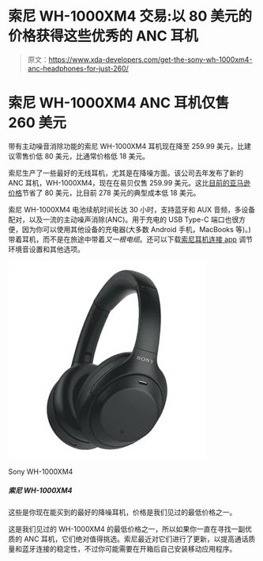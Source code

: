 # 索尼 WH-1000XM4 交易:以 80 美元的价格获得这些优秀的 ANC 耳机

> 原文：<https://www.xda-developers.com/get-the-sony-wh-1000xm4-anc-headphones-for-just-260/>

# 索尼 WH-1000XM4 ANC 耳机仅售 260 美元

带有主动噪音消除功能的索尼 WH-1000XM4 耳机现在降至 259.99 美元，比建议零售价低 80 美元，比通常价格低 18 美元。

索尼生产了一些最好的无线耳机，尤其是在降噪方面。该公司去年发布了新的 ANC 耳机，WH-1000XM4，现在在易贝仅售 259.99 美元。这比[目前的亚马逊价格](https://www.amazon.com/Sony-WH-1000XM4-Canceling-Headphones-phone-call/dp/B0863TXGM3?tag=xda-5odned4-20&ascsubtag=UUxdaUeUpU2133&asc_refurl=https%3A%2F%2Fwww.xda-developers.com%2Fget-the-sony-wh-1000xm4-anc-headphones-for-just-260%2F&asc_campaign=Short-Term)节省了 80 美元，比目前 278 美元的典型成本低 18 美元。

索尼 WH-1000XM4 电池续航时间长达 30 小时，支持蓝牙和 AUX 音频，多设备配对，以及一流的主动噪声消除(ANC)。用于充电的 USB Type-C 端口也很方便，因为你可以使用其他设备的充电器(大多数 Android 手机，MacBooks 等)。)带着耳机，而不是在旅途中带着*又一根电缆*。还可以下载[索尼耳机连接 app](https://play.google.com/store/apps/details?id=com.sony.songpal.mdr) 调节环境音设置和其他选项。

 <picture>![Save $100 on one of the best ANC headphones available in the market -- the Sony WH-1000XM4.](img/272fc2368f6cd58aa2d5d7c88ef3a931.png)</picture> 

Sony WH-1000XM4

##### 索尼 WH-1000XM4

这些是你现在能买到的最好的降噪耳机，价格是我们见过的最低价格之一。

这是我们见过的 WH-1000XM4 的最低价格之一，所以如果你一直在寻找一副优质的 ANC 耳机，它们绝对值得挑选。索尼最近对它们进行了更新，以提高通话质量和蓝牙连接的稳定性，不过你可能需要在开箱后自己安装移动应用程序。